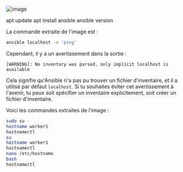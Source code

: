 ![image](https://github.com/user-attachments/assets/a2cd1ba8-90d8-47ac-b383-1bdfe2c3671d)

apt update
apt install ansible
ansible version 


La commande extraite de l'image est :

```bash
ansible localhost -m 'ping'
```

Cependant, il y a un avertissement dans la sortie :

```
[WARNING]: No inventory was parsed, only implicit localhost is available
```

Cela signifie qu'Ansible n'a pas pu trouver un fichier d'inventaire, et il a utilisé par défaut `localhost`. Si tu souhaites éviter cet avertissement à l'avenir, tu peux soit spécifier un inventaire explicitement, soit créer un fichier d'inventaire.




Voici les commandes extraites de l'image :

```bash
sudo su -
hostname worker1
hostnamectl
su
hostname worker1
hostnamectl
nano /etc/hostname
bash
hostnamectl
```
